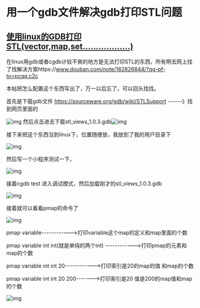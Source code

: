 # 用一个gdb文件解决gdb打印STL问题

## [使用linux的GDB打印STL(vector,map,set..................)](https://www.cnblogs.com/silentNight/p/5466418.html)

在linux用gdb或者cgdb计较不爽的地方是无法打印STL的东西，所有啊去网上找了找解决方案https://www.douban.com/note/182826844/?qq-pf-to=pcqq.c2c

本帖把怎么配置这个东西写出了，万一以后忘了，可以回头找找。

首先是下载gdb文件 https://sourceware.org/gdb/wiki/STLSupport  ------》找到网页里面的

![img](https://images2015.cnblogs.com/blog/660635/201605/660635-20160506170246091-80172074.png) 然后点击进去下载stl_views_1.0.3.gdb![img](https://images2015.cnblogs.com/blog/660635/201605/660635-20160506170406466-1898205068.png)

接下来把这个东西当到linux下，位置随便放，我放到了我的用户目录下

![img](https://images2015.cnblogs.com/blog/660635/201605/660635-20160506170548138-7311774.png)

然后写一个小程序测试一下，

 

![img](https://images2015.cnblogs.com/blog/660635/201605/660635-20160506170823982-1145067926.png)

接着cgdb test 进入调试模式，然后加载刚才的stl_views_1.0.3.gdb

![img](https://images2015.cnblogs.com/blog/660635/201605/660635-20160506171037857-1649494198.png)

接着就可以看看pmap的命令了

![img](https://images2015.cnblogs.com/blog/660635/201605/660635-20160506171242669-1781564813.png)

pmap variable------------>打印variable这个map的定义和map里面的个数

pmap variable int  int(就是单纯的两个int) ------------>打印pmap的元素和map的个数

pmap variable int int 20------------>打印索引是20的map的值 和map的个数

pmap variable int int 20 200------->打印索引是20 值是200的map值和map的个数

![img](https://images2015.cnblogs.com/blog/660635/201605/660635-20160506172043279-1670911795.png)
